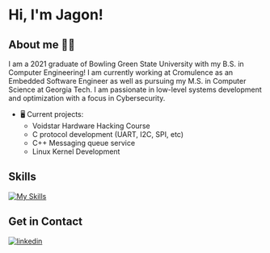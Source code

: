 # Hi, I'm Jagon!

## About me 👨‍💻

I am a 2021 graduate of Bowling Green State University with my B.S. in Computer Engineering! I am currently working at Cromulence as an Embedded Software Engineer as well as pursuing my M.S. in Computer Science at Georgia Tech. I am passionate in low-level systems development and optimization with a focus in Cybersecurity. 
* 🖥️ Current projects:
  * Voidstar Hardware Hacking Course
  * C protocol development (UART, I2C, SPI, etc)
  * C++ Messaging queue service
  * Linux Kernel Development


## Skills

[![My Skills](https://skillicons.dev/icons?i=c,cpp,py,swift,raspberrypi,linux,cmake,bash,git,github,vscode,arduino,md)](https://skillicons.dev)

## Get in Contact 

[![linkedin](https://linkedin-github-readme.onrender.com/api/render/Jagon%20Ahlborn/Cyber%20Hardware%20Engineer/Computer%20Hardware%20Engineer/B.S.%20Computer%20Engineering/dark/https%3A%2F%2Fmedia.licdn.com%2Fdms%2Fimage%2FC5603AQG7rMoCrf0qTQ%2Fprofile-displayphoto-shrink_800_800%2F0%2F1663614899730%3Fe%3D1683763200%26v%3Dbeta%26t%3DeUh1PneH3oKd3illA_p8Vysi-i9GQ7puE_GPUlCgymk)](https://www.linkedin.com/in/jagon-ahlborn/)
